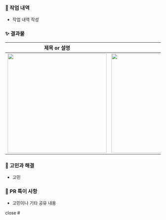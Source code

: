 ### 📙 작업 내역

- 작업 내역 작성

### ✨ 결과물

| 제목 or 설명             |                          |
| ------------------------ | ------------------------ |
| <img width="320" src=""> | <img width="320" src=""> |

### 🤔 고민과 해결

- 고민

### 📝 PR 특이 사항

- 고민이나 기타 공유 내용

close #
